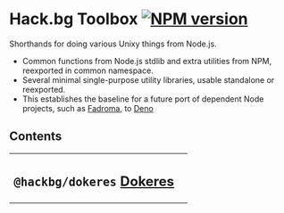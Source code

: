 # Hack.bg Toolbox [![NPM version](https://img.shields.io/npm/v/@hackbg/toolbox?color=9013fe&label=)](https://www.npmjs.com/package/@hackbg/toolbox)

Shorthands for doing various Unixy things from Node.js.
* Common functions from Node.js stdlib and extra utilities from NPM, reexported in common namespace.
* Several minimal single-purpose utility libraries, usable standalone or reexported.
* This establishes the baseline for a future port of dependent Node projects,
  such as [Fadroma](https://github.com/hackbg/fadroma), to [Deno](https://deno.land)

## Contents

<table>

<tr><td>

## `@hackbg/dokeres` [Dokeres]()

</td><td>

</td></tr>
